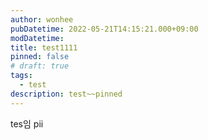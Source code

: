 ```yaml
---
author: wonhee
pubDatetime: 2022-05-21T14:15:21.000+09:00
modDatetime:
title: test1111
pinned: false
# draft: true
tags:
  - test
description: test~~pinned
---
```


tes임
pii
